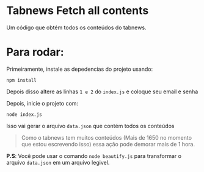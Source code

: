 # Tabnews Fetch all contents
Um código que obtém todos os conteúdos do tabnews.

# Para rodar:
Primeiramente, instale as depedencias do projeto usando:
```
npm install
```

Depois disso altere as linhas `1 e 2` do `index.js` e coloque seu email e senha

Depois, inicie o projeto com:
```
node index.js
```

Isso vai gerar o arquivo `data.json` que contém todos os conteúdos
> Como o tabnews tem muitos conteúdos (Mais de 1650 no momento que estou escrevendo isso) essa ação pode demorar mais de 1 hora.

**P.S**: Você pode usar o comando `node beautify.js` para transformar o arquivo `data.json` em um arquivo legivel.
